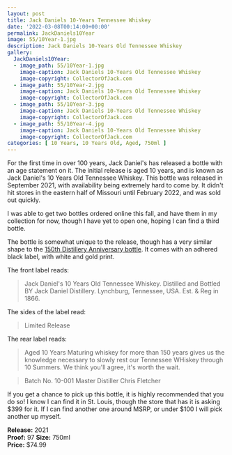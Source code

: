 ```yaml
---
layout: post
title: Jack Daniels 10-Years Tennessee Whiskey
date: '2022-03-08T00:14:00+00:00'
permalink: JackDaniels10Year
image: 55/10Year-1.jpg
description: Jack Daniels 10-Years Old Tennessee Whiskey
gallery:
  JackDaniels10Year:
  - image_path: 55/10Year-1.jpg
    image-caption: Jack Daniels 10-Years Old Tennessee Whiskey
    image-copyright: CollectorOfJack.com
  - image_path: 55/10Year-2.jpg
    image-caption: Jack Daniels 10-Years Old Tennessee Whiskey
    image-copyright: CollectorOfJack.com
  - image_path: 55/10Year-3.jpg
    image-caption: Jack Daniels 10-Years Old Tennessee Whiskey
    image-copyright: CollectorOfJack.com
  - image_path: 55/10Year-4.jpg
    image-caption: Jack Daniels 10-Years Old Tennessee Whiskey
    image-copyright: CollectorOfJack.com
categories: [ 10 Years, 10 Years Old, Aged, 750ml ]
---
```

For the first time in over 100 years, Jack Daniel's has released a bottle with an age statement on it. The initial release is aged 10 years, and is known as Jack Daniel's 10 Years Old Tennessee Whiskey. This bottle was released in September 2021, with availability being extremely hard to come by. It didn't hit stores in the eastern half of Missouri until February 2022, and was sold out quickly. 

I was able to get two bottles ordered online this fall, and have them in my collection for now, though I have yet to open one, hoping I can find a third bottle.

The bottle is somewhat unique to the release, though has a very similar shape to the [150th Distillery Anniversary bottle](https://collectorofjack.com/150thAnniversary). It comes with an adhered black label, with white and gold print.

The front label reads:

> Jack Daniel's 10 Years Old Tennessee Whiskey. Distilled and Bottled BY Jack Daniel Distillery. Lynchburg, Tennessee, USA. Est. & Reg in 1866.

The sides of the label read:

> Limited Release

The rear label reads:

> Aged 10 Years
> Maturing whiskey for more than 150 years gives us the knowledge necessary to slowly rest our Tennessee WHiskey through 10 Summers. We think you'll agree, it's worth the wait.

> Batch No. 10-001
> Master Distiller Chris Fletcher

If you get a chance to pick up this bottle, it is highly recommended that you do so! I know I can find it in St. Louis, though the store that has it is asking $399 for it. If I can find another one around MSRP, or under $100 I will pick another up myself.

**Release:** 2021  
**Proof:** 97
**Size:** 750ml  
**Price:** $74.99  
